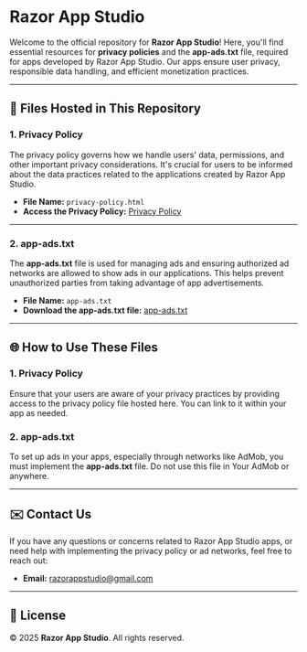 # Razor App Studio

Welcome to the official repository for **Razor App Studio**! Here, you'll find essential resources for **privacy policies** and the **app-ads.txt** file, required for apps developed by Razor App Studio. Our apps ensure user privacy, responsible data handling, and efficient monetization practices.

---

## 📄 Files Hosted in This Repository

### **1. Privacy Policy**

The privacy policy governs how we handle users' data, permissions, and other important privacy considerations. It's crucial for users to be informed about the data practices related to the applications created by Razor App Studio.

- **File Name:** `privacy-policy.html`
- **Access the Privacy Policy:** [Privacy Policy](https://rozi-academy.github.io/RazorAppStudio/privacy_policies)

---

### **2. app-ads.txt**

The **app-ads.txt** file is used for managing ads and ensuring authorized ad networks are allowed to show ads in our applications. This helps prevent unauthorized parties from taking advantage of app advertisements.

- **File Name:** `app-ads.txt`
- **Download the app-ads.txt file:** [app-ads.txt](https://rozi-academy.github.io/RazorAppStudio/app-ads.txt)

---

## 🌐 How to Use These Files

### 1. **Privacy Policy**
Ensure that your users are aware of your privacy practices by providing access to the privacy policy file hosted here. You can link to it within your app as needed.

### 2. **app-ads.txt**
To set up ads in your apps, especially through networks like AdMob, you must implement the **app-ads.txt** file. Do not use this file in Your AdMob or anywhere.

---

## ✉️ Contact Us

If you have any questions or concerns related to Razor App Studio apps, or need help with implementing the privacy policy or ad networks, feel free to reach out:

- **Email:** [razorappstudio@gmail.com](mailto:razorappstudio@gmail.com)

---

## 📝 License

© 2025 **Razor App Studio**. All rights reserved.
